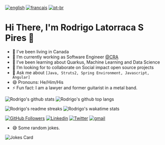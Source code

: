 [![english](https://img.shields.io/badge/Language-English-red)](https://github.com/rlatorraca/rlatorraca/edit/master/README.md)
[![francais](https://img.shields.io/badge/Language-Fran%C3%A7ais-blue)](https://github.com/rlatorraca/rlatorraca/edit/master/README.fr.md)
[![pt-br](https://img.shields.io/badge/Language-Portugu%C3%AAs-brightgreen)](https://github.com/rlatorraca/rlatorraca/edit/master/README.pt-br.md)

# Hi There, I'm Rodrigo Latorraca S Pires 👋
- :house_with_garden: I've been living in Canada
- 🔭 I’m currently working as Software Engineer [@CRA](https://www.cra-arc.gc.ca/)
- 🌱 I’ve been learning about Quarkus, Machine Learning and Data Science
- 👯 I’m looking for to collaborate on Social impact open source projects
- 💬 Ask me about `[Java, Struts2, Spring Environment, Javascript, Angular]` 
- 😄 Pronouns: He/Him/His
- ⚡ Fun fact: I am a lawyer and former guitarist in a metal band.


![Rodrigo's github stats](https://github-readme-stats.vercel.app/api?username=rlatorraca&theme=dracula&show_icons=true) 
![Rodrigo's github top langs](https://github-readme-stats.vercel.app/api/top-langs/?username=rlatorraca&theme=dracula&layout=compact&hide=jupyter%20notebook)

![Rodrigo's readme streaks](https://github-readme-streak-stats.herokuapp.com/?user=rlatorraca&theme=dracula&hide_border=false)
![Rodrigo's wakatime stats](https://github-readme-stats.vercel.app/api/wakatime?username=rlatorraca&theme=dracula&layout=compact=)



[![GitHub Followers](https://img.shields.io/github/followers/rlatorraca?style=flat&labelColor=0D0D0D&logo=Github&Color=white)](https://github.com/rlatorraca)
[![Linkedin](https://img.shields.io/badge/-LinkedIn-060606?style=flat&labelColor=0D0D0D&logo=Linkedin&Color=white)](https://www.linkedin.com/in/rodrigo-ls-pires/)
[![Twitter](https://img.shields.io/badge/-Twitter-060606?style=flat&labelColor=0D0D0D&logo=Twitter&Color=white)](https://twitter.com/)
[![gmail](https://img.shields.io/badge/Gmail-D14836?style=flat&logo=Gmail&logoColor=white)](mailto:rlatorraca@gmail.com)

- :sweat_smile: Some random jokes.

![Jokes Card](https://readme-jokes.vercel.app/api)
